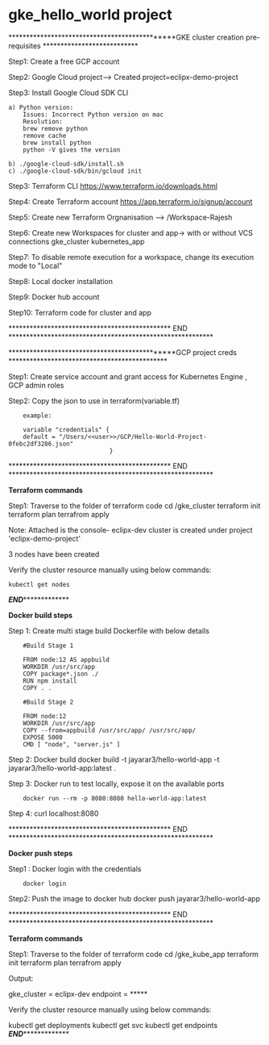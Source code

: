 # gke_hello_world project

**********************************************GKE cluster creation pre-requisites ***************************

Step1: Create a free GCP account

Step2: Google Cloud project--> Created project=eclipx-demo-project

Step3: Install Google Cloud SDK CLI
		
	a) Python version:
		Issues: Incorrect Python version on mac
		Resolution: 
		brew remove python
		remove cache 
		brew install python
		python -V gives the version

	b) ./google-cloud-sdk/install.sh
	c) ./google-cloud-sdk/bin/gcloud init

Step3: Terraform CLI
		https://www.terraform.io/downloads.html

Step4: Create Terraform account
		https://app.terraform.io/signup/account

Step5: Create new Terraform Orgnanisation --> /Workspace-Rajesh

Step6: Create new Workspaces for cluster and app-> with or without VCS connections
		gke_cluster
		kubernetes_app

Step7: To disable remote execution for a workspace, change its execution mode to "Local"

Step8: Local docker installation

Step9: Docker hub account

Step10: Terraform code for cluster and app

********************************************** END **********************************************************

**********************************************GCP project creds *********************************************

Step1: Create service account and grant access for Kubernetes Engine , GCP admin roles

Step2: Copy the json to use in terraform(variable.tf)

		example: 
		
		variable "credentials" {
  		default = "/Users/<<user>>/GCP/Hello-World-Project-0febc2df3286.json"
								}

********************************************** END **********************************************************


**********************************************Terraform commands**********************************************

Step1: Traverse to the folder of terraform code
		cd /gke_cluster
		terraform init
		terraform plan
		terrafrom apply

Note: Attached is the console-  eclipx-dev cluster is created under project 'eclipx-demo-project'

3 nodes have been created

Verify the cluster resource manually using below commands:

	kubectl get nodes


***********************************************END************************************************************



**********************************************Docker build steps**********************************************

Step 1: Create multi stage build Dockerfile with below details

		#Build Stage 1

		FROM node:12 AS appbuild
		WORKDIR /usr/src/app
		COPY package*.json ./
		RUN npm install
		COPY . .

		#Build Stage 2

		FROM node:12
		WORKDIR /usr/src/app
		COPY --from=appbuild /usr/src/app/ /usr/src/app/
		EXPOSE 5000
		CMD [ "node", "server.js" ]
		

Step 2: Docker build
		docker build -t jayarar3/hello-world-app -t jayarar3/hello-world-app:latest .

Step 3: Docker run to test locally, expose it on the available ports

		docker run --rm -p 8080:8080 hello-world-app:latest

Step 4:	curl localhost:8080

********************************************** END **********************************************************

**********************************************Docker push steps**********************************************

Step1 : Docker login with the credentials

		docker login

Step2:  Push the image to docker hub
		docker push jayarar3/hello-world-app

********************************************** END **********************************************************

**********************************************Terraform commands**********************************************

Step1: Traverse to the folder of terraform code
		cd /gke_kube_app
		terraform init
		terraform plan
		terrafrom apply

Output:

gke_cluster = eclipx-dev
endpoint = *****

Verify the cluster resource manually using below commands:

kubectl get deployments
kubectl get svc
kubectl get endpoints
***********************************************END************************************************************










